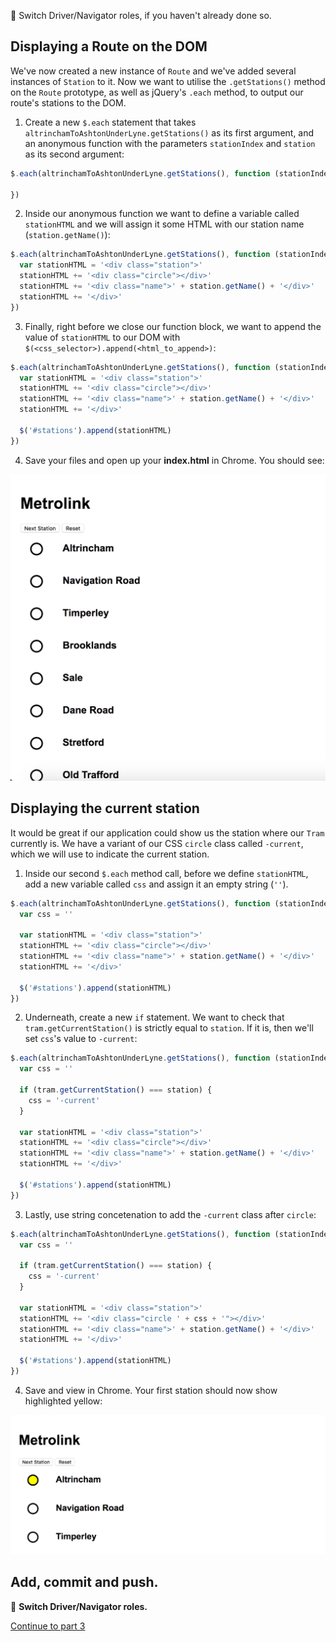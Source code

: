 :twisted_rightwards_arrows: Switch Driver/Navigator roles, if you haven't already done so.

## Displaying a Route on the DOM

We've now created a new instance of `Route` and we've added several instances of `Station` to it. Now we want to utilise the `.getStations()` method on the `Route` prototype, as well as jQuery's `.each` method, to output our route's stations to the DOM.

1) Create a new `$.each` statement that takes `altrinchamToAshtonUnderLyne.getStations()` as its first argument, and an anonymous function with the parameters `stationIndex` and `station` as its second argument:

```js
$.each(altrinchamToAshtonUnderLyne.getStations(), function (stationIndex, station) {

})
```

2) Inside our anonymous function we want to define a variable called `stationHTML` and we will assign it some HTML with our station name (`station.getName()`):

```js
$.each(altrinchamToAshtonUnderLyne.getStations(), function (stationIndex, station) {
  var stationHTML = '<div class="station">'
  stationHTML += '<div class="circle"></div>'
  stationHTML += '<div class="name">' + station.getName() + '</div>'
  stationHTML += '</div>'
})
```

3) Finally, right before we close our function block, we want to append the value of `stationHTML` to our DOM with `$(<css_selector>).append(<html_to_append>)`:

```js
$.each(altrinchamToAshtonUnderLyne.getStations(), function (stationIndex, station) {
  var stationHTML = '<div class="station">'
  stationHTML += '<div class="circle"></div>'
  stationHTML += '<div class="name">' + station.getName() + '</div>'
  stationHTML += '</div>'

  $('#stations').append(stationHTML)
})
```

4) Save your files and open up your **index.html** in Chrome. You should see:

![Metrolink Stations](images/metrolinkStations.png)

## Displaying the current station

It would be great if our application could show us the station where our `Tram` currently is. We have a variant of our CSS `circle` class called `-current`, which we will use to indicate the current station.

1) Inside our second `$.each` method call, before we define `stationHTML`, add a new variable called `css` and assign it an empty string (`''`). 

```js
$.each(altrinchamToAshtonUnderLyne.getStations(), function (stationIndex, station) {
  var css = ''

  var stationHTML = '<div class="station">'
  stationHTML += '<div class="circle"></div>'
  stationHTML += '<div class="name">' + station.getName() + '</div>'
  stationHTML += '</div>'

  $('#stations').append(stationHTML)
})
```

2) Underneath, create a new `if` statement. We want to check that `tram.getCurrentStation()` is strictly equal to `station`. If it is, then we'll set `css`'s value to `-current`:

```js
$.each(altrinchamToAshtonUnderLyne.getStations(), function (stationIndex, station) {
  var css = ''

  if (tram.getCurrentStation() === station) {
    css = '-current'
  }

  var stationHTML = '<div class="station">'
  stationHTML += '<div class="circle"></div>'
  stationHTML += '<div class="name">' + station.getName() + '</div>'
  stationHTML += '</div>'

  $('#stations').append(stationHTML)
})
```

3) Lastly, use string concetenation to add the `-current` class after `circle`:

```js
$.each(altrinchamToAshtonUnderLyne.getStations(), function (stationIndex, station) {
  var css = ''

  if (tram.getCurrentStation() === station) {
    css = '-current'
  }

  var stationHTML = '<div class="station">'
  stationHTML += '<div class="circle ' + css + '"></div>'
  stationHTML += '<div class="name">' + station.getName() + '</div>'
  stationHTML += '</div>'

  $('#stations').append(stationHTML)
})
```

4) Save and view in Chrome. Your first station should now show highlighted yellow:

![Current Station Indicator](images/currentStation.png)

## Add, commit and push.

:twisted_rightwards_arrows: **Switch Driver/Navigator roles.**

[Continue to part 3](lesson2_page3.md)